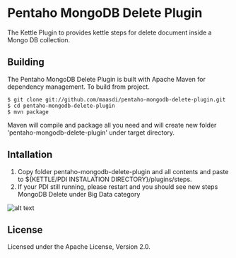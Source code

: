 Pentaho MongoDB Delete Plugin
=======================

The Kettle Plugin to provides kettle steps for delete document inside a Mongo DB collection.

Building
--------
The Pentaho MongoDB Delete Plugin is built with Apache Maven for dependency management. To build from project.

    $ git clone git://github.com/maasdi/pentaho-mongodb-delete-plugin.git
    $ cd pentaho-mongodb-delete-plugin
    $ mvn package

Maven will compile and package all you need and will create new folder 'pentaho-mongodb-delete-plugin' under target directory.

Intallation
--------
1. Copy folder pentaho-mongodb-delete-plugin and all contents and paste to ${KETTLE/PDI INSTALATION DIRECTORY}/plugins/steps.
2. If your PDI still running, please restart and you should see new steps MongoDB Delete under Big Data category


![alt text][step]

License
-------
Licensed under the Apache License, Version 2.0.

[step]: https://raw.githubusercontent.com/maasdi/pentaho-mongodb-delete-plugin/master/MongDB%20Delete.png "MongoDB Delete Step"